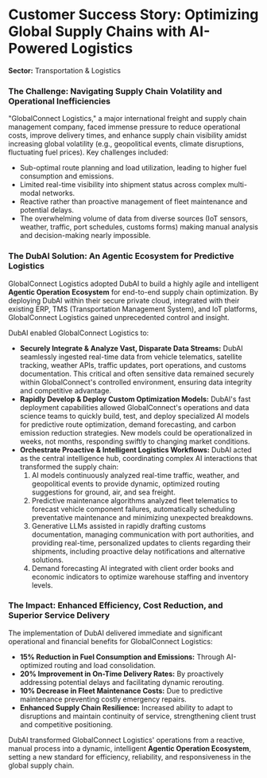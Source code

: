 # Customer Success Story: Optimizing Global Supply Chains with AI-Powered Logistics

**Sector:** Transportation & Logistics

### The Challenge: Navigating Supply Chain Volatility and Operational Inefficiencies

"GlobalConnect Logistics," a major international freight and supply chain management company, faced immense pressure to reduce operational costs, improve delivery times, and enhance supply chain visibility amidst increasing global volatility (e.g., geopolitical events, climate disruptions, fluctuating fuel prices). Key challenges included:
*   Sub-optimal route planning and load utilization, leading to higher fuel consumption and emissions.
*   Limited real-time visibility into shipment status across complex multi-modal networks.
*   Reactive rather than proactive management of fleet maintenance and potential delays.
*   The overwhelming volume of data from diverse sources (IoT sensors, weather, traffic, port schedules, customs forms) making manual analysis and decision-making nearly impossible.

### The DubAI Solution: An Agentic Ecosystem for Predictive Logistics

GlobalConnect Logistics adopted DubAI to build a highly agile and intelligent **Agentic Operation Ecosystem** for end-to-end supply chain optimization. By deploying DubAI within their secure private cloud, integrated with their existing ERP, TMS (Transportation Management System), and IoT platforms, GlobalConnect Logistics gained unprecedented control and insight.

DubAI enabled GlobalConnect Logistics to:
*   **Securely Integrate & Analyze Vast, Disparate Data Streams:** DubAI seamlessly ingested real-time data from vehicle telematics, satellite tracking, weather APIs, traffic updates, port operations, and customs documentation. This critical and often sensitive data remained securely within GlobalConnect's controlled environment, ensuring data integrity and competitive advantage.
*   **Rapidly Develop & Deploy Custom Optimization Models:** DubAI's fast deployment capabilities allowed GlobalConnect's operations and data science teams to quickly build, test, and deploy specialized AI models for predictive route optimization, demand forecasting, and carbon emission reduction strategies. New models could be operationalized in weeks, not months, responding swiftly to changing market conditions.
*   **Orchestrate Proactive & Intelligent Logistics Workflows:** DubAI acted as the central intelligence hub, coordinating complex AI interactions that transformed the supply chain:
    1.  AI models continuously analyzed real-time traffic, weather, and geopolitical events to provide dynamic, optimized routing suggestions for ground, air, and sea freight.
    2.  Predictive maintenance algorithms analyzed fleet telematics to forecast vehicle component failures, automatically scheduling preventative maintenance and minimizing unexpected breakdowns.
    3.  Generative LLMs assisted in rapidly drafting customs documentation, managing communication with port authorities, and providing real-time, personalized updates to clients regarding their shipments, including proactive delay notifications and alternative solutions.
    4.  Demand forecasting AI integrated with client order books and economic indicators to optimize warehouse staffing and inventory levels.

### The Impact: Enhanced Efficiency, Cost Reduction, and Superior Service Delivery

The implementation of DubAI delivered immediate and significant operational and financial benefits for GlobalConnect Logistics:
*   **15% Reduction in Fuel Consumption and Emissions:** Through AI-optimized routing and load consolidation.
*   **20% Improvement in On-Time Delivery Rates:** By proactively addressing potential delays and facilitating dynamic rerouting.
*   **10% Decrease in Fleet Maintenance Costs:** Due to predictive maintenance preventing costly emergency repairs.
*   **Enhanced Supply Chain Resilience:** Increased ability to adapt to disruptions and maintain continuity of service, strengthening client trust and competitive positioning.

DubAI transformed GlobalConnect Logistics' operations from a reactive, manual process into a dynamic, intelligent **Agentic Operation Ecosystem**, setting a new standard for efficiency, reliability, and responsiveness in the global supply chain.
